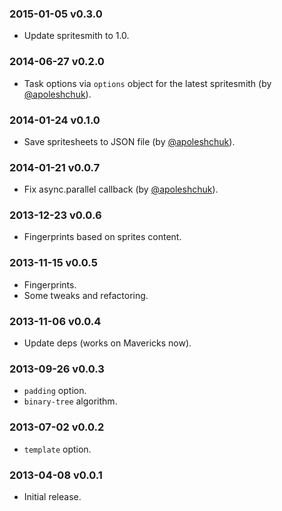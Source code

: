 ### 2015-01-05 v0.3.0

* Update spritesmith to 1.0.

### 2014-06-27 v0.2.0

* Task options via `options` object for the latest spritesmith (by [@apoleshchuk](https://github.com/apoleshchuk)).

### 2014-01-24 v0.1.0

* Save spritesheets to JSON file (by [@apoleshchuk](https://github.com/apoleshchuk)).

### 2014-01-21 v0.0.7

* Fix async.parallel callback (by [@apoleshchuk](https://github.com/apoleshchuk)).

### 2013-12-23 v0.0.6

* Fingerprints based on sprites content.

### 2013-11-15 v0.0.5

* Fingerprints.
* Some tweaks and refactoring.

### 2013-11-06 v0.0.4

* Update deps (works on Mavericks now).

### 2013-09-26 v0.0.3

* `padding` option.
* `binary-tree` algorithm.

### 2013-07-02 v0.0.2

* `template` option.

### 2013-04-08 v0.0.1

* Initial release.
